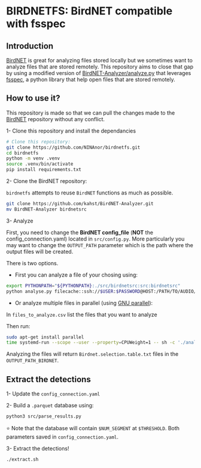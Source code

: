 # BIRDNETFS: BirdNET compatible with fsspec

## Introduction

[BirdNET](https://github.com/kahst/BirdNET-Analyzer) is great for analyzing files stored locally but we sometimes want to analyze files that are stored remotely. This repository aims to close that gap by using a modified version of [BirdNET-Analyzer/analyze.py](https://github.com/kahst/BirdNET-Analyzer/blob/main/analyze.py) that leverages [fsspec](https://filesystem-spec.readthedocs.io/en/latest/), a python library that help open files that are stored remotely.

## How to use it?

This repository is made so that we can pull the changes made to the [BirdNET](https://github.com/kahst/BirdNET-Analyzer) repository without any conflict.

1- Clone this repository and install the dependancies

```bash
# Clone this repository:
git clone https://github.com/NINAnor/birdnetfs.git
cd birdnetfs
python -m venv .venv
source .venv/bin/activate
pip install requirements.txt
```

2- Clone the BirdNET repository:
  
`birdnetfs` attempts to reuse `BirdNET` functions as much as possible.

```bash
git clone https://github.com/kahst/BirdNET-Analyzer.git
mv BirdNET-Analyzer birdnetsrc
```

3- Analyze

First, you need to change the **BirdNET config_file** (**NOT** the config_connection.yaml) located in `src/config.py`. More particularly you may want to change the `OUTPUT_PATH` parameter which is the path where the output files will be created.

There is two options.

- First you can analyze a file of your chosing using:

```bash
export PYTHONPATH="${PYTHONPATH}:./src/birdnetsrc:src:birdnetsrc"
python analyse.py filecache::ssh://$USER:$PASSWORD@HOST:/PATH/TO/AUDIO/FILE1.mp3
```

- Or analyze multiple files in parallel (using [GNU parallel](https://www.gnu.org/software/parallel/)):

In `files_to_analyze.csv` list the files that you want to analyze

Then run:

```bash
sudo apt-get install parallel
time systemd-run --scope --user --property=CPUWeight=1 -- sh -c './analyse.sh'
```

Analyzing the files will return `Birdnet.selection.table.txt` files in the `OUTPUT_PATH_BIRDNET`.

## Extract the detections

1- Update the `config_connection.yaml`

2- Build a `.parquet` database using:

```bash
python3 src/parse_results.py
```

:star: Note that the database will contain `$NUM_SEGMENT` at `$THRESHOLD`. Both parameters saved in `config_connection.yaml`. 

3- Extract the detections!

```bash
./extract.sh
```




